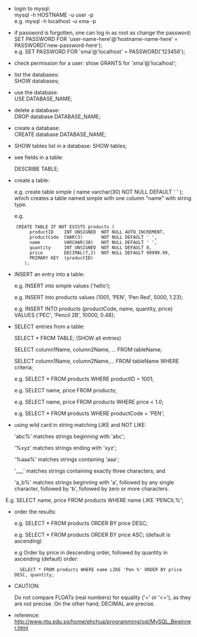 - login to mysql:  
	mysql -h HOSTNAME -u user -p  
	e.g. mysql -h localhost -u xma -p

- if password is forgotten, one can log in as root as change the password:  
	SET PASSWORD FOR 'user-name-here'@'hostname-name-here' = PASSWORD('new-password-here');  
	e.g. SET PASSWORD FOR 'xma'@'localhost' = PASSWORD('123456');
 
- check permission for a user: show GRANTS for 'xma'@'localhost';

- list the databases:  
	SHOW databases;

- use the database:  
	USE DATABASE_NAME;

- delete a database:  
	DROP database DATABASE_NAME;

- create a database:  
	CREATE database DATABASE_NAME;

- SHOW tables list in a database:
	SHOW tables;

- see fields in a table:
	
	DESCRIBE TABLE;

- create a table:
	
	e.g. create table simple ( name varchar(30) NOT NULL DEFAULT ' ' );  
which creates a table named simple with one column "name" with string type.
	
	e.g. 
```
	CREATE TABLE IF NOT EXISTS products (
         productID    INT UNSIGNED  NOT NULL AUTO_INCREMENT,
         productCode  CHAR(3)       NOT NULL DEFAULT ' ',
         name         VARCHAR(30)   NOT NULL DEFAULT ' ',
         quantity     INT UNSIGNED  NOT NULL DEFAULT 0,
         price        DECIMAL(7,2)  NOT NULL DEFAULT 99999.99,
         PRIMARY KEY  (productID)
       );
```
- INSERT an entry into a table:
	
	e.g. INSERT into simple values ('hello');
	
	e.g. INSERT into products values (1001, 'PEN', 'Pen Red', 5000, 1.23);
	
	e.g. INSERT INTO products (productCode, name, quantity, price) VALUES ('PEC', 'Pencil 2B', 10000, 0.48);

- SELECT entries from a table:
	
	SELECT * FROM TABLE; (SHOW all entries)
	
	SELECT column1Name, column2Name, ... FROM tableName;
	
	SELECT column1Name, column2Name,... FROM tableName WHERE criteria;
	
	e.g. SELECT * FROM products WHERE productID = 1001;
	
	e.g. SELECT name, price FROM products;
	
	e.g. SELECT name, price FROM products WHERE price < 1.0;
	
	e.g. SELECT * FROM products WHERE productCode = 'PEN';

- using wild card in string matching LIKE and NOT LIKE:

	'abc%' matches strings beginning with 'abc';
	
	'%xyz' matches strings ending with 'xyz';
	
	'%aaa%' matches strings containing 'aaa';
	
	'___' matches strings containing exactly three characters; and
	
	'a_b%' matches strings beginning with 'a', followed by any single character, followed by 'b', followed by zero or more characters.

E.g. SELECT name, price FROM products WHERE name LIKE 'PENCIL%';

- order the results:
	
	e.g. SELECT * FROM products ORDER BY price DESC;
	
	e.g. SELECT * FROM products ORDER BY price ASC; (default is ascending)
	
	e.g Order by price in descending order, followed by quantity in ascending (default) order:
		
		SELECT * FROM products WHERE name LIKE 'Pen %' ORDER BY price DESC, quantity;

- CAUTION: 

	Do not compare FLOATs (real numbers) for equality ('=' or '<>'), as they are not precise. On the other hand, DECIMAL are precise.

- reference: 
	http://www.ntu.edu.sg/home/ehchua/programming/sql/MySQL_Beginner.html
